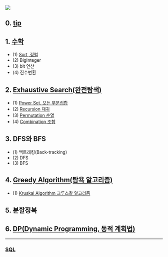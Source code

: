 ![](https://user-images.githubusercontent.com/30182987/58375588-4409f700-7f91-11e9-97e5-2b2f919f64cd.png)

## 0. [tip]()


## 1. [수학](https://github.com/kHeNoTbB/Algorithm/tree/master/Math)
* (1) [Sort, 정렬](https://github.com/kHeNoTbB/Algorithm/tree/master/Sort)
* (2) BigInteger
* (3) bit 연산
* (4) 진수변환

## 2. [Exhaustive Search(완전탐색)](https://github.com/kHeNoTbB/Algorithm/tree/master/Exhaustive%20Search)
* (1) [Power Set, 모든 부분집합](https://github.com/kHeNoTbB/Algorithm/blob/master/Exhaustive%20Search/(1)%20PowerSet.md)
* (2) [Recursion 재귀](https://github.com/kHeNoTbB/Algorithm/blob/master/Exhaustive%20Search/(2)%20Recursion%20%EC%9E%AC%EA%B7%80.md)
* (3) [Permutation 순열](https://github.com/kHeNoTbB/Algorithm/tree/master/Exhaustive%20Search/(3)%20Permutation%20%EC%88%9C%EC%97%B4)
* (4) [Combination 조합](https://github.com/kHeNoTbB/Algorithm/blob/master/Exhaustive%20Search/(4)%20Combination%20%EC%A1%B0%ED%95%A9.md)

## 3. DFS와 BFS
* (1) 백트래킹(Back-tracking)
* (2) DFS
* (3) BFS

## 4. [Greedy Algorithm(탐욕 알고리즘)](https://github.com/kHeNoTbB/Algorithm/tree/master/Greedy)
* (1) [Kruskal Algorithm 크루스칼 알고리즘](https://github.com/kHeNoTbB/Algorithm/tree/master/Kruskal%20Algorithm)

## 5. 분할정복

## 6. [DP(Dynamic Programming, 동적 계획법)](https://github.com/kHeNoTbB/Algorithm/tree/master/DP) 


---

### [SQL](https://github.com/kHeNoTbB/Algorithm/tree/master/SQL)
